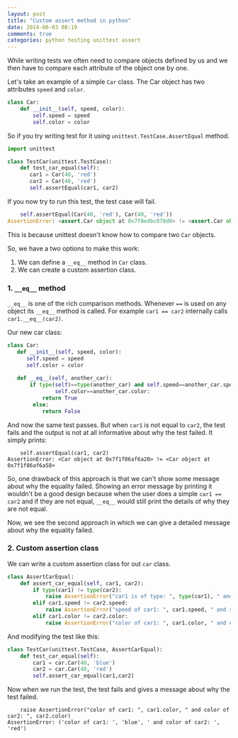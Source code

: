 ```yaml
---
layout: post
title: "Custom assert method in python"
date: 2014-06-03 08:19
comments: true
categories: python testing unittest assert
---
```

While writing tests we often need to compare objects defined by
us and we then have to compare each attribute of the object one
by one.

Let's take an example of a simple `Car` class. The Car object has
two attributes `speed` and `color`.

```python
class Car:
    def __init__(self, speed, color):
        self.speed = speed
        self.color = color
```

So if you try writing test for it using `unittest.TestCase.AssertEqual`
method.

```python
import unittest

class TestCar(unittest.TestCase):
    def test_car_equal(self):
       car1 = Car(40, 'red')
       car2 = Car(40, 'red')
       self.assertEqual(car1, car2) 
```
If you now try to run this test, the test case will fail.
```python
    self.assertEqual(Car(40, 'red'), Car(40, 'red'))
AssertionError: <assert.Car object at 0x7f8edbc078d0> != <assert.Car object at 0x7f8edbc07908>
```
This is because unittest doesn't know how to compare two `Car` objects.

So, we have a two options to make this work:  
1. We can define a `__eq__` method in `Car` class.  
2. We can create a custom assertion class.  

### 1. `__eq__` method

`__eq__` is one of the rich comparison methods. Whenever `==` is used on any object
its `__eq__` method is called. For example `car1 == car2` internally calls `car1.__eq__(car2)`.

Our new car class:
```python
class Car:
   def __init__(self, speed, color):
      self.speed = speed
      self.color = color
  
   def __eq__(self, another_car):
       if type(self)==type(another_car) and self.speed==another_car.speed and
               self.color==another_car.color:
           return True
        else:
           return False
```
And now the same test passes. But when `car1` is not equal to `car2`, the test fails
and the output is not at all informative about why the test failed. It simply prints:
```
    self.assertEqual(car1, car2)
AssertionError: <Car object at 0x7f1f86af6a20> != <Car object at 0x7f1f86af6a58>
```

So, one drawback of this approach is that we can't show some message about why the 
equality failed. Showing an error message by printing it wouldn't be a good design
because when the user does a simple `car1 == car2` and if they are not equal, `__eq__`
would still print the details of why they are not equal.

Now, we see the second approach in which we can give a detailed message about why 
the equality failed.

### 2. Custom assertion class
We can write a custom assertion class for out `car` class.
```python
class AssertCarEqual:
    def assert_car_equal(self, car1, car2):
        if type(car1) != type(car2):
            raise AssertionError("car1 is of type: ", type(car1), " and car2 is of type: ", type(car2))
        elif car1.speed != car2.speed:
            raise AssertionError("speed of car1: ", car1.speed, " and speed of car2: ", car2.speed)
        elif car1.color != car2.color:
            raise AssertionError("color of car1: ", car1.color, " and color of car2: ", car2.color)
```
And modifying the test like this:
```python
class TestCar(unittest.TestCase, AssertCarEqual):
    def test_car_equal(self):
        car1 = car.Car(40, 'blue')
        car2 = car.Car(40, 'red')
        self.assert_car_equal(car1,car2)
```
Now when we run the test, the test fails and gives a message about
why the test failed.
```
    raise AssertionError("color of car1: ", car1.color, " and color of car2: ", car2.color)
AssertionError: ('color of car1: ', 'blue', ' and color of car2: ', 'red')
```
